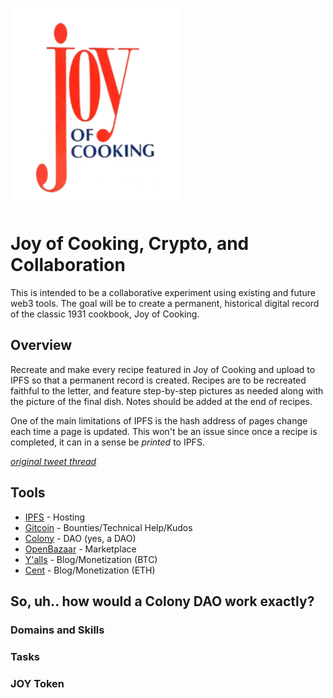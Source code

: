 ![Joy of Cooking Cover](./images/joyOfCookingCover.png)


# Joy of Cooking, Crypto, and Collaboration
This is intended to be a collaborative experiment using existing and future web3 tools. The goal will be to create a permanent, historical digital record of the classic 1931 cookbook, Joy of Cooking.

## Overview
Recreate and make every recipe featured in Joy of Cooking and upload to IPFS so that a permanent record is created. Recipes are to be recreated faithful to the letter, and feature step-by-step pictures as needed along with the picture of the final dish. Notes should be added at the end of recipes.

One of the main limitations of IPFS is the hash address of pages change each time a page is updated. This won't be an issue since once a recipe is completed, it can in a sense be _printed_ to IPFS.

[_original tweet thread_](https://twitter.com/heychase_/status/1122515244616646657)

## Tools
- [IPFS](https://ipfs.io/) - Hosting
- [Gitcoin](https://gitcoin.co) - Bounties/Technical Help/Kudos
- [Colony](https://colony.io) - DAO (yes, a DAO)
- [OpenBazaar](https://openbazaar.org) - Marketplace
- [Y'alls](https://yalls.org/) - Blog/Monetization (BTC)
- [Cent](https://beta.cent.co/) - Blog/Monetization (ETH)

## So, uh.. how would a Colony DAO work exactly?

### Domains and Skills

### Tasks

### JOY Token


